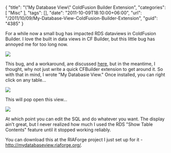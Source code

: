 {
	"title": "\\\"My Database View\\\" ColdFusion Builder Extension",
	"categories": [
		"Misc"
	],
	"tags": [],
	"date": "2011-10-09T18:10:00+06:00",
	"url": "/2011/10/09/My-Database-View-ColdFusion-Builder-Extension",
	"guid": "4385"
}

For a while now a small bug has impacted RDS dataviews in ColdFusion Builder. I love the built in data views in CF Builder, but this little bug has annoyed me for too long now.

<img src="http://www.raymondcamden.com/images/ScreenClip195.png" />

This bug, and a workaround, are discussed <a href="http://forums.adobe.com/thread/832568">here</a>, but in the meantime, I thought, why not just write a quick CFBuilder extension to get around it. So with that in mind, I wrote "My Databasie View." Once installed, you can right click on any table...

<img src="http://www.coldfusionjedi.com/images/ScreenClip196.png" />

This will pop open this view...

<img src="http://www.coldfusionjedi.com/images/ScreenClip197.png" />

At which point you can edit the SQL and do whatever you want. The display ain't great, but I never realized how much I used the RDS "Show Table Contents" feature until it stopped working reliably. 

You can download this at the RIAForge project I just set up for it - <a href="http://mydatabaseview.riaforge.org/">http://mydatabaseview.riaforge.org/</a>.